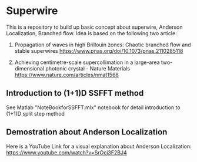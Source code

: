 # Superwire
This is a repository to build up basic concept about superwire, Anderson Localization, Branched flow.
Idea is based on the following two article:
1. Propagation of waves in high Brillouin zones: Chaotic branched flow and stable superwires
https://www.pnas.org/doi/10.1073/pnas.2110285118

2. Achieving centimetre-scale supercollimation in a large-area two-dimensional photonic crystal - Nature Materials
https://www.nature.com/articles/nmat1568

## Introduction to (1+1)D SSFFT method
See Matlab "NoteBookforSSFFT.mlx" notebook for detail introduction to (1+1)D split step method

## Demostration about Anderson Localization
Here is a YouTube Link for a visual explanation about Anderson Localization: https://www.youtube.com/watch?v=SrOcj3F2BJ4
